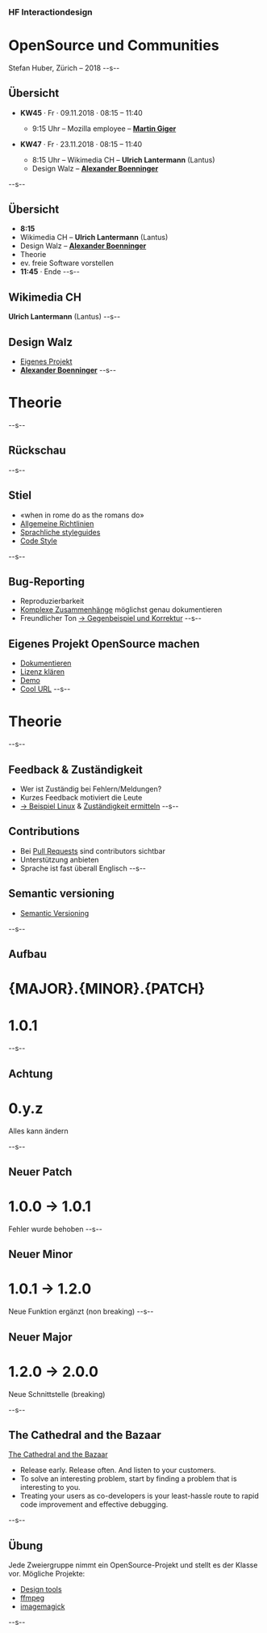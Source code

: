 ### HF Interactiondesign

# OpenSource und Communities

Stefan Huber, Zürich – 2018 <!-- .element: class="footer" -->
--s--
## Übersicht

* **KW45** · Fr · 09.11.2018 · 08:15 – 11:40
  * 9:15 Uhr – Mozilla employee – [**Martin Giger**](https://mozillians.org/u/freaktechnik/)

* **KW47** · Fr · 23.11.2018 · 08:15 – 11:40
  * 8:15 Uhr – Wikimedia CH – **Ulrich Lantermann** (Lantus)
  * Design Walz – [**Alexander Boenninger**](http://walz.alexanderboenninger.de/)

--s--
## Übersicht

* **8:15**
* Wikimedia CH – **Ulrich Lantermann** (Lantus)
* Design Walz – [**Alexander Boenninger**](http://walz.alexanderboenninger.de/)
* Theorie
* ev. freie Software vorstellen
* **11:45** · Ende
--s--
## Wikimedia CH
**Ulrich Lantermann** (Lantus)
--s--
## Design Walz

* [Eigenes Projekt](http://caminantes-grafico.org/)
* [**Alexander Boenninger**](http://walz.alexanderboenninger.de/)
--s--
#  Theorie
--s--
## Rückschau
--s--
## Stiel
* «when in rome do as the romans do»
* [Allgemeine Richtlinien](https://github.com/prose/prose/blob/master/CONTRIBUTING.md)
* [Sprachliche styleguides](https://www.gatsbyjs.org/docs/gatsby-style-guide/#use-you-as-the-pronoun)
* [Code Style](https://google.github.io/styleguide/jsguide.html)


--s--
## Bug-Reporting

* Reproduzierbarkeit
* [Komplexe Zusammenhänge](https://signalwerk.github.io/css-opentype-substitution/) möglichst genau dokumentieren
* Freundlicher Ton [→ Gegenbeispiel und Korrektur](https://github.com/sass/sass/issues/871#issuecomment-436248915)
--s--
## Eigenes Projekt OpenSource machen

* [Dokumentieren](https://github.com/signalwerk/colorlab/issues/2)
* [Lizenz klären](https://github.com/signalwerk/colorlab/blob/master/LICENSE.txt)
* [Demo](https://github.com/signalwerk/colorlab)
* [Cool URL](https://colorlab.js.org/)
--s--

#  Theorie

--s--
## Feedback & Zuständigkeit

* Wer ist Zuständig bei Fehlern/Meldungen?
* Kurzes Feedback motiviert die Leute
* [→ Beispiel Linux](https://www.kernel.org/doc/linux/MAINTAINERS) & [Zuständigkeit ermitteln](https://github.com/torvalds/linux/blob/master/scripts/get_maintainer.pl)
--s--
## Contributions
* Bei [Pull Requests](https://github.com/signalwerk/thermalprinter/graphs/contributors) sind contributors sichtbar
* Unterstützung anbieten
* Sprache ist fast überall Englisch
--s--

## Semantic versioning

* [Semantic Versioning](https://semver.org/)

--s--
##  Aufbau

# {MAJOR}.{MINOR}.{PATCH}
# 1.0.1
--s--
## Achtung

# 0.y.z
Alles kann ändern

--s--
## Neuer Patch

# 1.0.0 → 1.0.1
Fehler wurde behoben
--s--
## Neuer Minor

# 1.0.1 → 1.2.0
Neue Funktion ergänzt (non breaking)
--s--
## Neuer Major
# 1.2.0 → 2.0.0
Neue Schnittstelle (breaking)

--s--
## The Cathedral and the Bazaar

[The Cathedral and the Bazaar](https://en.wikipedia.org/wiki/The_Cathedral_and_the_Bazaar)
* Release early. Release often. And listen to your customers.
* To solve an interesting problem, start by finding a problem that is interesting to you.
* Treating your users as co-developers is your least-hassle route to rapid code improvement and effective debugging.

--s--
## Übung

Jede Zweiergruppe nimmt ein OpenSource-Projekt und stellt es der Klasse vor. Mögliche Projekte:


* [Design tools](https://opensourcedesign.net/resources/)
* [ffmpeg](https://www.ffmpeg.org/)
* [imagemagick](https://www.imagemagick.org/script/index.php)


--s--

